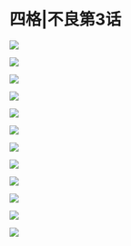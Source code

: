 # 四格|不良第3话


![](/images/不良1-11四格/3/1.jpg)

![](/images/不良1-11四格/3/2.jpg)

![](/images/不良1-11四格/3/3.jpg)

![](/images/不良1-11四格/3/4.jpg)

![](/images/不良1-11四格/3/5.jpg)

![](/images/不良1-11四格/3/6.jpg)

![](/images/不良1-11四格/3/7.jpg)

![](/images/不良1-11四格/3/8.jpg)

![](/images/不良1-11四格/3/9.jpg)

![](/images/不良1-11四格/3/10.jpg)

![](/images/不良1-11四格/3/11.jpg)

![](/images/不良1-11四格/3/12.jpg)

